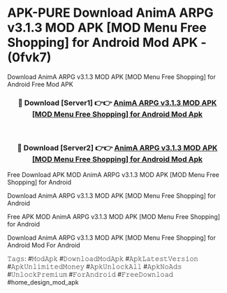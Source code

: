 # APK-PURE Download AnimA ARPG v3.1.3 MOD APK [MOD Menu Free Shopping] for Android Mod APK - (0fvk7)
Download AnimA ARPG v3.1.3 MOD APK [MOD Menu Free Shopping] for Android Free Mod APK

<div align="center">
<h3>🔴 Download [Server1] 👉👉 <a href="https://apk-comot.site?title=AnimA_ARPG_v3.1.3_MOD_APK_[MOD_Menu_Free_Shopping]_for_Android">AnimA ARPG v3.1.3 MOD APK [MOD Menu Free Shopping] for Android Mod Apk</a></h3><br>

<h3>🔴 Download [Server2] 👉👉 <a href="https://apk-comot.site?title=AnimA_ARPG_v3.1.3_MOD_APK_[MOD_Menu_Free_Shopping]_for_Android">AnimA ARPG v3.1.3 MOD APK [MOD Menu Free Shopping] for Android Mod Apk</a></h3>
</div>


Free Download APK MOD AnimA ARPG v3.1.3 MOD APK [MOD Menu Free Shopping] for Android

Download AnimA ARPG v3.1.3 MOD APK [MOD Menu Free Shopping] for Android 

Free APK MOD AnimA ARPG v3.1.3 MOD APK [MOD Menu Free Shopping] for Android 

Download AnimA ARPG v3.1.3 MOD APK [MOD Menu Free Shopping] for Android Mod For Android

𝚃𝚊𝚐𝚜: #𝙼𝚘𝚍𝙰𝚙𝚔 #𝙳𝚘𝚠𝚗𝚕𝚘𝚊𝚍𝙼𝚘𝚍𝙰𝚙𝚔 #𝙰𝚙𝚔𝙻𝚊𝚝𝚎𝚜𝚝𝚅𝚎𝚛𝚜𝚒𝚘𝚗 #𝙰𝚙𝚔𝚄𝚗𝚕𝚒𝚖𝚒𝚝𝚎𝚍𝙼𝚘𝚗𝚎𝚢 #𝙰𝚙𝚔𝚄𝚗𝚕𝚘𝚌𝚔𝙰𝚕𝚕 #𝙰𝚙𝚔𝙽𝚘𝙰𝚍𝚜 #𝚄𝚗𝚕𝚘𝚌𝚔𝙿𝚛𝚎𝚖𝚒𝚞𝚖 #𝙵𝚘𝚛𝙰𝚗𝚍𝚛𝚘𝚒𝚍 #𝙵𝚛𝚎𝚎𝙳𝚘𝚠𝚗𝚕𝚘𝚊𝚍 #home_design_mod_apk